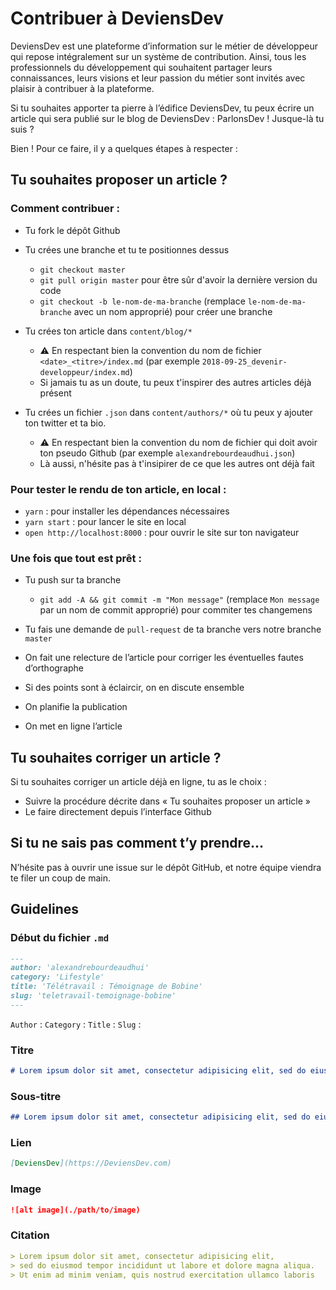 # Contribuer à DeviensDev

DeviensDev est une plateforme d’information sur le métier de développeur qui repose intégralement sur un système de contribution. Ainsi, tous les professionnels du développement qui souhaitent partager leurs connaissances, leurs visions et leur passion du métier sont invités avec plaisir à contribuer à la plateforme.

Si tu souhaites apporter ta pierre à l’édifice DeviensDev, tu peux écrire un article qui sera publié sur le blog de DeviensDev : ParlonsDev ! Jusque-là tu suis ?

Bien ! Pour ce faire, il y a quelques étapes à respecter :

## Tu souhaites proposer un article ?

### Comment contribuer :

- Tu fork le dépôt Github

- Tu crées une branche et tu te positionnes dessus

  - `git checkout master`
  - `git pull origin master` pour être sûr d'avoir la dernière version du code
  - `git checkout -b le-nom-de-ma-branche` (remplace `le-nom-de-ma-branche` avec un nom approprié) pour créer une branche

- Tu crées ton article dans `content/blog/*`

  - ⚠️ En respectant bien la convention du nom de fichier `<date>_<titre>/index.md` (par exemple `2018-09-25_devenir-developpeur/index.md`)
  - Si jamais tu as un doute, tu peux t'inspirer des autres articles déjà présent

- Tu crées un fichier `.json` dans `content/authors/*` où tu peux y ajouter ton twitter et ta bio.

  - ⚠️ En respectant bien la convention du nom de fichier qui doit avoir ton pseudo Github (par exemple `alexandrebourdeaudhui.json`)
  - Là aussi, n'hésite pas à t'insipirer de ce que les autres ont déjà fait

### Pour tester le rendu de ton article, en local :

- `yarn` : pour installer les dépendances nécessaires
- `yarn start` : pour lancer le site en local
- `open http://localhost:8000` : pour ouvrir le site sur ton navigateur

### Une fois que tout est prêt :

- Tu push sur ta branche

  - `git add -A && git commit -m "Mon message"` (remplace `Mon message` par un nom de commit approprié) pour commiter tes changemens

- Tu fais une demande de `pull-request` de ta branche vers notre branche `master`

- On fait une relecture de l’article pour corriger les éventuelles fautes d’orthographe

- Si des points sont à éclaircir, on en discute ensemble

- On planifie la publication

- On met en ligne l’article

## Tu souhaites corriger un article ?

Si tu souhaites corriger un article déjà en ligne, tu as le choix :

- Suivre la procédure décrite dans « Tu souhaites proposer un article »
- Le faire directement depuis l’interface Github

## Si tu ne sais pas comment t’y prendre…

N’hésite pas à ouvrir une issue sur le dépôt GitHub, et notre équipe viendra te filer un coup de main.

## Guidelines

### Début du fichier `.md`

```markdown
---
author: 'alexandrebourdeaudhui'
category: 'Lifestyle'
title: 'Télétravail : Témoignage de Bobine'
slug: 'teletravail-temoignage-bobine'
---
```

`Author` :
`Category` :
`Title` :
`Slug` :

### Titre

```markdown
# Lorem ipsum dolor sit amet, consectetur adipisicing elit, sed do eiusmod tempor incididunt ut labore et dolore magna aliqua.
```

### Sous-titre

```markdown
## Lorem ipsum dolor sit amet, consectetur adipisicing elit, sed do eiusmod tempor incididunt ut labore et dolore magna aliqua.
```

### Lien

```markdown
[DeviensDev](https://DeviensDev.com)
```

### Image

```markdown
![alt image](./path/to/image)
```

### Citation

```markdown
> Lorem ipsum dolor sit amet, consectetur adipisicing elit,
> sed do eiusmod tempor incididunt ut labore et dolore magna aliqua.
> Ut enim ad minim veniam, quis nostrud exercitation ullamco laboris
```
